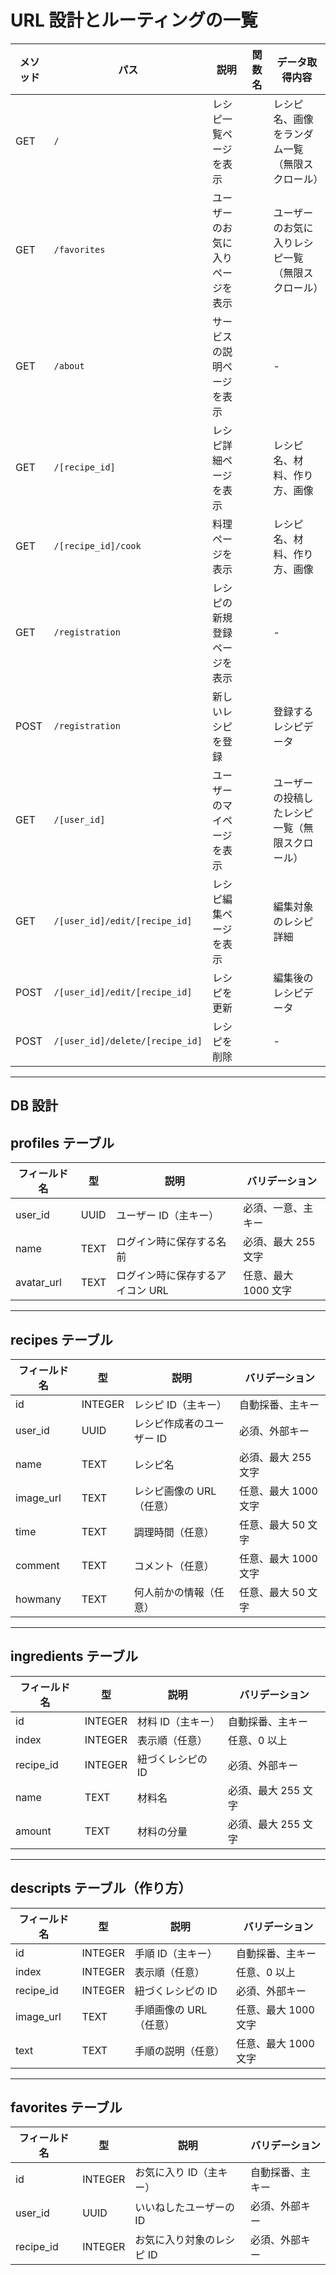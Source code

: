 # URL 設計とルーティングの一覧

| メソッド | パス                            | 説明                             | 関数名 | データ取得内容                                   |
| -------- | ------------------------------- | -------------------------------- | ------ | ------------------------------------------------ |
| GET      | `/`                             | レシピ一覧ページを表示           |        | レシピ名、画像をランダム一覧（無限スクロール）   |
| GET      | `/favorites`                    | ユーザーのお気に入りページを表示 |        | ユーザーのお気に入りレシピ一覧（無限スクロール） |
| GET      | `/about`                        | サービスの説明ページを表示       |        | -                                                |
| GET      | `/[recipe_id]`                  | レシピ詳細ページを表示           |        | レシピ名、材料、作り方、画像                     |
| GET      | `/[recipe_id]/cook`             | 料理ページを表示                 |        | レシピ名、材料、作り方、画像                     |
| GET      | `/registration`                 | レシピの新規登録ページを表示     |        | -                                                |
| POST     | `/registration`                 | 新しいレシピを登録               |        | 登録するレシピデータ                             |
| GET      | `/[user_id]`                    | ユーザーのマイページを表示       |        | ユーザーの投稿したレシピ一覧（無限スクロール）   |
| GET      | `/[user_id]/edit/[recipe_id]`   | レシピ編集ページを表示           |        | 編集対象のレシピ詳細                             |
| POST     | `/[user_id]/edit/[recipe_id]`   | レシピを更新                     |        | 編集後のレシピデータ                             |
| POST     | `/[user_id]/delete/[recipe_id]` | レシピを削除                     |        | -                                                |

---

## DB 設計

## profiles テーブル

| フィールド名 | 型   | 説明                             | バリデーション       |
| ------------ | ---- | -------------------------------- | -------------------- |
| user_id      | UUID | ユーザー ID（主キー）            | 必須、一意、主キー   |
| name         | TEXT | ログイン時に保存する名前         | 必須、最大 255 文字  |
| avatar_url   | TEXT | ログイン時に保存するアイコン URL | 任意、最大 1000 文字 |

---

## recipes テーブル

| フィールド名 | 型      | 説明                      | バリデーション       |
| ------------ | ------- | ------------------------- | -------------------- |
| id           | INTEGER | レシピ ID（主キー）       | 自動採番、主キー     |
| user_id      | UUID    | レシピ作成者のユーザー ID | 必須、外部キー       |
| name         | TEXT    | レシピ名                  | 必須、最大 255 文字  |
| image_url    | TEXT    | レシピ画像の URL（任意）  | 任意、最大 1000 文字 |
| time         | TEXT    | 調理時間（任意）          | 任意、最大 50 文字   |
| comment      | TEXT    | コメント（任意）          | 任意、最大 1000 文字 |
| howmany      | TEXT    | 何人前かの情報（任意）    | 任意、最大 50 文字   |

---

## ingredients テーブル

| フィールド名 | 型      | 説明              | バリデーション      |
| ------------ | ------- | ----------------- | ------------------- |
| id           | INTEGER | 材料 ID（主キー） | 自動採番、主キー    |
| index        | INTEGER | 表示順（任意）    | 任意、0 以上        |
| recipe_id    | INTEGER | 紐づくレシピの ID | 必須、外部キー      |
| name         | TEXT    | 材料名            | 必須、最大 255 文字 |
| amount       | TEXT    | 材料の分量        | 必須、最大 255 文字 |

---

## descripts テーブル（作り方）

| フィールド名 | 型      | 説明                   | バリデーション       |
| ------------ | ------- | ---------------------- | -------------------- |
| id           | INTEGER | 手順 ID（主キー）      | 自動採番、主キー     |
| index        | INTEGER | 表示順（任意）         | 任意、0 以上         |
| recipe_id    | INTEGER | 紐づくレシピの ID      | 必須、外部キー       |
| image_url    | TEXT    | 手順画像の URL（任意） | 任意、最大 1000 文字 |
| text         | TEXT    | 手順の説明（任意）     | 任意、最大 1000 文字 |

---

## favorites テーブル

| フィールド名 | 型      | 説明                      | バリデーション   |
| ------------ | ------- | ------------------------- | ---------------- |
| id           | INTEGER | お気に入り ID（主キー）   | 自動採番、主キー |
| user_id      | UUID    | いいねしたユーザーの ID   | 必須、外部キー   |
| recipe_id    | INTEGER | お気に入り対象のレシピ ID | 必須、外部キー   |
